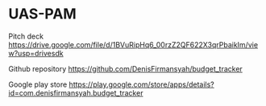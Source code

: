 # UAS-PAM
Pitch deck
https://drive.google.com/file/d/1BVuRipHq6_00rzZ2QF622X3qrPbaikIm/view?usp=drivesdk

Github repository
https://github.com/DenisFirmansyah/budget_tracker

Google play store
https://play.google.com/store/apps/details?id=com.denisfirmansyah.budget_tracker
